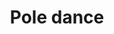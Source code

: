 ---
layout: "pages/courses/pole-dance.njk"

title: 'Pole dance'
description: 'V Senoweb se specializujeme na tvorbu webových stránek na míru. Nepoužíváme koupené šablony, nástroje pro automatizované budování webů ani nástroje, které by váš web zahlcovali zbytečným kódem a tím vaší stránku zpomalovaly.'
permalink: 'tanecni-kurzy/pole-dance/'

eleventyNavigation:
  key: Pole dance
  parent: Taneční kurzy
  order: 200


landing:
  breadcrumbs:
    - title: Domů
      url: /

    - title: Pole dance
---